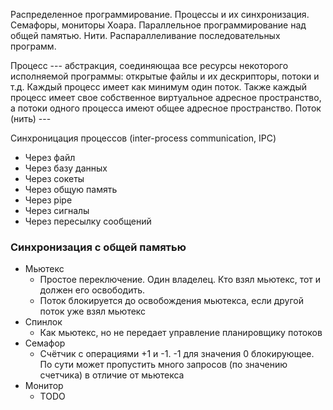 Распределенное программирование. Процессы и их синхронизация.
Семафоры, мониторы Хоара. Параллельное программирование над общей памятью. Нити. Распараллеливание последовательных программ.

Процесс --- абстракция, соединяющаа все ресурсы некоторого исполняемой программы: открытые файлы и их дескрипторы, потоки и т.д. Каждый процесс имеет как минимум один поток. Также каждый процесс имеет свое собственное виртуальное адресное пространство, а потоки одного процесса имеют общее адресное пространство.
Поток (нить)  --- 

Синхроницация процессов (inter-process communication, IPC)
- Через файл
- Через базу данных
- Через сокеты
- Через общую память
- Через pipe
- Через сигналы
- Через пересылку сообщений

### Синхронизация с общей памятью
- Мьютекс
	- Простое переключение. Один владелец. Кто взял мьютекс, тот и должен его освободить. 
	- Поток блокируется до освобождения мьютекса, если другой поток уже взял мьютекс
- Спинлок
	- Как мьютекс, но не передает управление планировщику потоков
- Семафор
	- Счётчик с операциями +1 и -1. -1 для значения 0 блокирующее. По сути может пропустить много запросов (по значению счетчика) в отличие от мьютекса
- Монитор
	- TODO